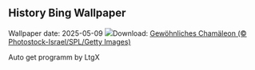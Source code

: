 ## History Bing Wallpaper
Wallpaper date: 2025-05-09
![](https://www.bing.com/th?id=OHR.CuteChameleon_DE-DE1145473262_UHD.jpg&w=1000)Download: [Gewöhnliches Chamäleon (© Photostock-Israel/SPL/Getty Images)](https://www.bing.com/th?id=OHR.CuteChameleon_DE-DE1145473262_UHD.jpg)

Auto get programm by LtgX
